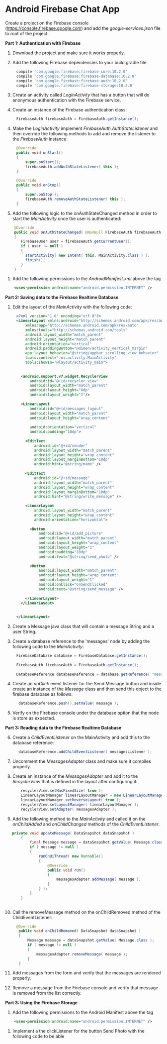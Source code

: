 # Android Firebase Chat App

 Create a project on the Firebase console (https://console.firebase.google.com) and add the _google-services.json_ file to root of the project.

**Part 1: Authentication with Firebase**

1) Download the project and make sure it works properly.

2) Add the following Firebase dependencies to your build.gradle file:

 ```groovy
      compile 'com.google.firebase:firebase-core:10.2.0'
      compile 'com.google.firebase:firebase-database:10.2.0'
      compile 'com.google.firebase:firebase-auth:10.2.0'
      compile 'com.google.firebase:firebase-storage:10.2.0'
 ```
  
3) Create an activity called _LoginActivity_ that has a button that will do anonymous authentication with the Firebase service.

4) Create an instance of the Firebase authentication class:

 ```java
      FirebaseAuth firebaseAuth = FirebaseAuth.getInstance();
 ```

4) Make the _LoginActivity_ implement _FirebaseAuth.AuthStateListener_  and then override the following methods to add and remove the listener to the _FirebaseAuth_ instance:

 ```java
      @Override
      public void onStart()
      {
          super.onStart();
          firebaseAuth.addAuthStateListener( this );
      }
      
      @Override
      public void onStop()
      {
          super.onStop();
          firebaseAuth.removeAuthStateListener( this );
      }
 ```
 
5) Add the following logic to the onAuthStateChanged method in order to start the _MainActivity_ once the user is authenticated:
     
 ```java
     @Override
     public void onAuthStateChanged( @NonNull FirebaseAuth firebaseAuth )
     {
        FirebaseUser user = firebaseAuth.getCurrentUser();
        if ( user != null )
        {
          startActivity( new Intent( this, MainActivity.class ) );
          finish();
        }
     }
 ```     
    
 1) Add the following permissions to the _AndroidManifest.xml_ above the _<application>_ tag
 
 ```xml
     <uses-permission android:name="android.permission.INTERNET" />
   ```   
    
**Part 2: Saving data to the Firebase Realtime Database**
    
1) Edit the layout of the _MainActivity_ with the following code:


 ```xml
      <?xml version="1.0" encoding="utf-8"?>
      <LinearLayout xmlns:android="http://schemas.android.com/apk/res/android"
          xmlns:app="http://schemas.android.com/apk/res-auto"
          xmlns:tools="http://schemas.android.com/tools"
          android:layout_width="match_parent"
          android:layout_height="match_parent"
          android:orientation="vertical"
          android:paddingBottom="@dimen/activity_vertical_margin"
          app:layout_behavior="@string/appbar_scrolling_view_behavior"
          tools:context=".ui.activity.MainActivity"
          tools:showIn="@layout/activity_main">
      
      
        <android.support.v7.widget.RecyclerView
            android:id="@+id/recycler_view"
            android:layout_width="match_parent"
            android:layout_height="0dp"
            android:layout_weight="1"/>
      
        <LinearLayout
            android:id="@+id/messages_layout"
            android:layout_width="match_parent"
            android:layout_height="wrap_content"
      
            android:orientation="vertical"
            android:padding="10dp">
      
          <EditText
              android:id="@+id/sender"
              android:layout_width="match_parent"
              android:layout_height="wrap_content"
              android:layout_marginBottom="10dp"
              android:hint="@string/name" />
      
          <EditText
              android:id="@+id/message"
              android:layout_width="match_parent"
              android:layout_height="wrap_content"
              android:layout_marginBottom="10dp"
              android:hint="@string/write_message" />
      
          <LinearLayout
              android:layout_width="match_parent"
              android:layout_height="wrap_content"
              android:orientation="horizontal">
      
            <Button
                android:id="@+id/add_picture"
                android:layout_width="match_parent"
                android:layout_height="wrap_content"
                android:layout_weight="1"
                android:padding="10dp"
                android:text="@string/send_photo" />
      
            <Button
                android:layout_width="match_parent"
                android:layout_height="wrap_content"
                android:layout_weight="1"
                android:onClick="onSendClicked"
                android:text="@string/send_message" />
      
          </LinearLayout>
        </LinearLayout>
      
      
      </LinearLayout>

 ```


2) Create a Message java class that will contain a message String and a user String.
 
 
3) Create a database reference to the 'messages' node by adding the following code to the _MainActivity_:
 
 
 ```java
      FirebaseDatabase database = FirebaseDatabase.getInstance();
     
      FirebaseAuth firebaseAuth = FirebaseAuth.getInstance();
     
      DatabaseReference databaseReference = database.getReference( "messages" );
 ```
 
4) Create an _onClick_ event listener for the Send Message button and inside create an instance of the _Message_ class and then send this object to the firebase database as follows:

```java
      databaseReference.push().setValue( message );
 ```

5) Verify on the Firebase console under the database option that the node is store as expected.


**Part 3: Reading data to the Firebase Realtime Database**

6) Create a _ChildEventListener_ on the MainActivity and add this to the database reference:
 ```java
       databaseReference.addChildEventListener( messagesListener );
  ```
 
7) Uncomment the _MessagesAdapter_ class and make sure it compiles properly.
 
8) Create an instance of the _MessagesAdapter_ and add it to the _RecyclerView_ that is defined in the layout after configuring it:

```java
       recyclerView.setHasFixedSize( true );
       LinearLayoutManager linearLayoutManager = new LinearLayoutManager( this );
       linearLayoutManager.setReverseLayout( true );
       recyclerView.setLayoutManager( linearLayoutManager );
       recyclerView.setAdapter( messagesAdapter );
  ```

9) Add the following method to the _MainActivity_ and called it on the _onChildAdded_ and _onChildChanged_ methods of the _ChildEventListener_.

```java
   private void updateMessage( DataSnapshot dataSnapshot )
       {
           final Message message = dataSnapshot.getValue( Message.class );
           if ( message != null )
           {
               runOnUiThread( new Runnable()
               {
                   @Override
                   public void run()
                   {
                       messagesAdapter.addMessage( message );
                   }
               } );
           }
       }
   
  ```
  
  
 10) Call the removeMessage method on the onChildRemoved method of the ChildEventListener:
 
  
```java
     @Override
      public void onChildRemoved( DataSnapshot dataSnapshot )
      {
          Message message = dataSnapshot.getValue( Message.class );
          if ( message != null )
          {
              messagesAdapter.removeMessage( message );
          }
      }

  ```
  
  
11) Add messages from the form and verify that the messages are rendered properly.
  
  
12) Remove a message from the Firebase console and verify that message is removed from the list correctly.


**Part 3: Using the Firebase Storage**

1) Add the following permissions to the Android Manifest above the _<application>_ tag

```xml
    <uses-permission android:name="android.permission.INTERNET" />
  ```



1) Implement a the clickListener for the button Send Photo with the following code to be able
